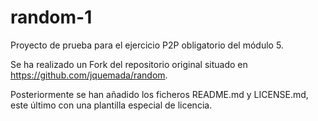 # random-1
Proyecto de prueba para el ejercicio P2P obligatorio del módulo 5.

Se ha realizado un Fork del repositorio original situado en https://github.com/jquemada/random.

Posteriormente se han añadido los ficheros README.md y LICENSE.md, este último con una
plantilla especial de licencia.
